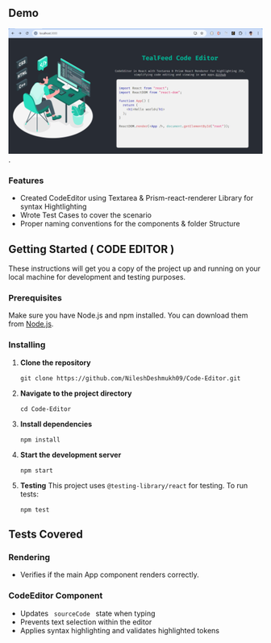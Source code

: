 ## Demo
![TealFeed Code Editor Screenshot](https://github.com/NileshDeshmukh09/Code-Editor/blob/master/public/images/Screenshot%20(163).png).

 ### Features 
   - Created CodeEditor using Textarea & Prism-react-renderer Library  for syntax Hightlighting
   - Wrote Test Cases to cover the scenario
   - Proper naming conventions for the components & folder Structure 

## Getting Started ( CODE EDITOR )

These instructions will get you a copy of the project up and running on your local machine for development and testing purposes.

### Prerequisites

Make sure you have Node.js and npm installed. You can download them from [Node.js](https://nodejs.org/).

### Installing

1. **Clone the repository**

   ```
   git clone https://github.com/NileshDeshmukh09/Code-Editor.git
   ```

2. **Navigate to the project directory**

   ```
   cd Code-Editor
   ```

3. **Install dependencies**

   ```
   npm install
   ```

4. **Start the development server**

   ```
   npm start
   ```

5. **Testing**
   This project uses ` @testing-library/react ` for testing. To run tests:

   ```
   npm test
   ```
## Tests Covered

### Rendering

- Verifies if the main App component renders correctly.

### CodeEditor Component

- Updates `  sourceCode  ` state when typing
- Prevents text selection within the editor
- Applies syntax highlighting and validates highlighted tokens
   
